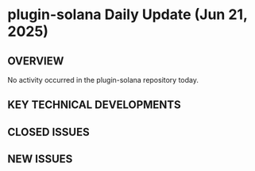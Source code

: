 # plugin-solana Daily Update (Jun 21, 2025)
## OVERVIEW 
No activity occurred in the plugin-solana repository today.

## KEY TECHNICAL DEVELOPMENTS

## CLOSED ISSUES

## NEW ISSUES